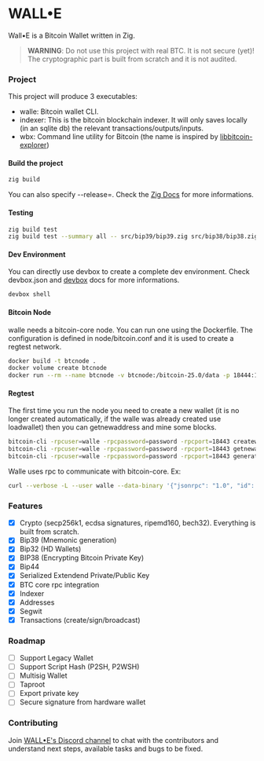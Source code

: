 # WALL•E

Wall•E is a Bitcoin Wallet written in Zig. 

> **WARNING**: Do not use this project with real BTC. It is not secure (yet)! The cryptographic part is built from scratch and it is not audited.

### Project
This project will produce 3 executables:
- walle: Bitcoin wallet CLI.
- indexer: This is the bitcoin blockchain indexer. It will only saves locally (in an sqlite db) the relevant transactions/outputs/inputs.
- wbx: Command line utility for Bitcoin (the name is inspired by [libbitcoin-explorer](https://github.com/libbitcoin/libbitcoin-explorer))

#### Build the project
``` bash
zig build
```
You can also specify --release=<release mode>. Check the [Zig Docs](https://ziglang.org/learn/build-system/) for more informations.

#### Testing
``` bash
zig build test
zig build test --summary all -- src/bip39/bip39.zig src/bip38/bip38.zig
```

#### Dev Environment
You can directly use devbox to create a complete dev environment. Check devbox.json and [devbox](https://www.jetify.com/devbox) docs for more informations.
``` bash
devbox shell
```

#### Bitcoin Node
walle needs a bitcoin-core node. You can run one using the Dockerfile. The configuration is defined in node/bitcoin.conf and it is used to create a regtest network.


``` bash
docker build -t btcnode .
docker volume create btcnode
docker run --rm --name btcnode -v btcnode:/bitcoin-25.0/data -p 18444:18443 btcnode
```

#### Regtest
The first time you run the node you need to create a new wallet (it is no longer created automatically, if the walle was already created use loadwallet) then you can getnewaddress and mine some blocks.

``` bash
bitcoin-cli -rpcuser=walle -rpcpassword=password -rpcport=18443 createwallet walle
bitcoin-cli -rpcuser=walle -rpcpassword=password -rpcport=18443 getnewaddress
bitcoin-cli -rpcuser=walle -rpcpassword=password -rpcport=18443 generatetoaddress <nblocks> <address>
```

Walle uses rpc to communicate with bitcoin-core.
Ex:
```bash
curl --verbose -L --user walle --data-binary '{"jsonrpc": "1.0", "id": "walle", "method": "getblockchaininfo", "params": []}' -H 'content-type: text/plain;' 0.0.0.0:18444
```

### Features
- [x] Crypto (secp256k1, ecdsa signatures, ripemd160, bech32). Everything is built from scratch.
- [x] Bip39 (Mnemonic generation)
- [x] Bip32 (HD Wallets)
- [x] BIP38 (Encrypting Bitcoin Private Key)
- [x] Bip44
- [x] Serialized Extendend Private/Public Key
- [x] BTC core rpc integration
- [x] Indexer
- [x] Addresses
- [x] Segwit
- [x] Transactions (create/sign/broadcast)

### Roadmap
- [ ] Support Legacy Wallet
- [ ] Support Script Hash (P2SH, P2WSH)
- [ ] Multisig Wallet
- [ ] Taproot
- [ ] Export private key
- [ ] Secure signature from hardware wallet

### Contributing
Join [WALL•E's Discord channel](https://discord.gg/9e9qnzQAH6) to chat with the contributors and understand next steps, available tasks and bugs to be fixed.
